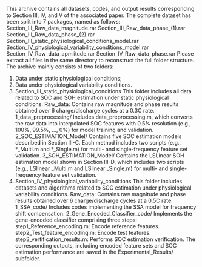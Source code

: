 This archive contains all datasets, codes, and output results corresponding to Section III, IV, and V of the associated paper. The complete dataset has been split into 7 packages, named as follows:
 	Section_III_Raw_data_magnitude.rar
	Section_III_Raw_data_phase_(1).rar
 	Section_III_Raw_data_phase_(2).rar
 	Section_III_static_physiological_conditions_model.rar
 	Section_IV_physiological_variability_conditions_model.rar
 	Section_IV_Raw_data_apmlitude.rar
 	Section_IV_Raw_data_phase.rar
Please extract all files in the same directory to reconstruct the full folder structure. The archive mainly consists of two folders:
1. Data under static physiological conditions;
2. Data under physiological variability conditions.
1. Section_III_static_physiological_conditions
This folder includes all data related to SOC and SOH estimation under static physiological conditions.
Raw_data:
Contains raw magnitude and phase results obtained over 6 charge/discharge cycles at a 0.3C rate.
1_data_preprocessing/
Includes data_preprocessing.m, which converts the raw data into interpolated SOC features with 0.5% resolution (e.g., 100%, 99.5%, ..., 0%) for model training and validation.
2_SOC_ESTIMATION_Model/
Contains five SOC estimation models described in Section III-C. Each method includes two scripts (e.g., *_Multi.m and *_Single.m) for multi- and single-frequency feature set validation.
3_SOH_ESTIMATION_Model/
Contains the LSLinear SOH estimation model shown in Section III-D, which includes two scripts (e.g., LSlinear _Multi.m and LSlinear _Single.m) for multi- and single-frequency feature set validation.
2. Section_IV_physiological_variability_conditions
This folder includes datasets and algorithms related to SOC estimation under physiological variability conditions.
Raw_data:
Contains raw magnitude and phase results obtained over 6 charge/discharge cycles at a 0.5C rate.
1_SSA_code/
Includes codes implementing the SSA model for frequency shift compensation.
2_Gene_Encoded_Classifier_code/
Implements the gene-encoded classifier comprising three steps:
 	step1_Reference_encoding.m: Encode reference features.
 	step2_Test_feature_encoding.m: Encode test features.
 	step3_vertification_results.m: Performs SOC estimation verification.
The corresponding outputs, including encoded feature sets and SOC estimation performance are saved in the Experimental_Results/ subfolder.

